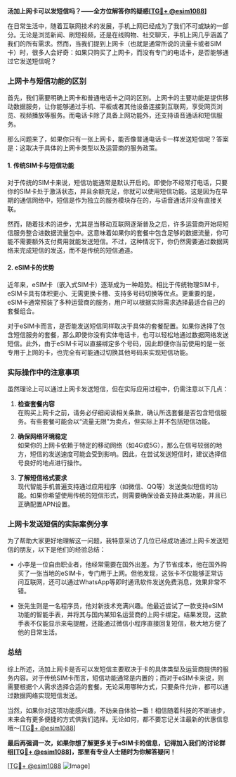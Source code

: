 **汤加上网卡可以发短信吗？——全方位解答你的疑惑[[TG💪+ @esim1088](https://t.me/s/esim1088)]**

在日常生活中，随着互联网技术的发展，手机上网已经成为了我们不可或缺的一部分。无论是浏览新闻、刷短视频，还是在线购物、社交聊天，手机上网几乎涵盖了我们的所有需求。然而，当我们提到上网卡（也就是通常所说的流量卡或者SIM卡）时，很多人会好奇：如果只购买了上网卡，而没有专门的电话卡，是否能够通过它发送短信呢？

### 上网卡与短信功能的区别

首先，我们需要明确上网卡和普通电话卡之间的区别。上网卡的主要功能是提供移动数据服务，让你能够通过手机、平板或者其他设备连接到互联网，享受网页浏览、视频播放等服务。而电话卡除了具备上网功能外，还支持语音通话和短信服务。

那么问题来了，如果你只有一张上网卡，能否像普通电话卡一样发送短信呢？答案是：这取决于具体的上网卡类型以及运营商的服务政策。

#### 1. **传统SIM卡与短信功能**
对于传统的SIM卡来说，短信功能通常是默认开启的。即使你不经常打电话，只要你的SIM卡处于激活状态，并且余额充足，你就可以使用短信功能。这是因为在早期的通信网络中，短信是作为独立的服务模块存在的，与语音通话并没有直接关联。

然而，随着技术的进步，尤其是当移动互联网逐渐普及之后，许多运营商开始将短信服务整合进数据流量包中。这意味着如果你的套餐中包含足够的数据流量，你可能不需要额外支付费用就能发送短信。不过，这种情况下，你仍然需要通过数据网络来完成短信的发送，而不是传统的短信通道。

#### 2. **eSIM卡的优势**
近年来，eSIM卡（嵌入式SIM卡）逐渐成为一种趋势。相比于传统物理SIM卡，eSIM卡具有体积更小、无需更换卡槽、支持多号码切换等优点。更重要的是，eSIM卡通常预装了多种运营商的服务，用户可以根据实际需求选择最适合自己的套餐组合。

对于eSIM卡而言，是否能发送短信同样取决于具体的套餐配置。如果你选择了包含短信服务的套餐，那么即使你没有实体电话卡，也可以轻松地通过数据网络发送短信。此外，由于eSIM卡可以直接绑定多个号码，因此即便你当前使用的是一张专用于上网的卡，也完全有可能通过切换其他号码来实现短信功能。

### 实际操作中的注意事项

虽然理论上可以通过上网卡发送短信，但在实际应用过程中，仍需注意以下几点：

1. **检查套餐内容**  
   在购买上网卡之前，请务必仔细阅读相关条款，确认所选套餐是否包含短信服务。有些套餐可能会以“流量无限”为卖点，但实际上并不包括短信功能。

2. **确保网络环境稳定**  
   如果你的上网卡依赖于特定的移动网络（如4G或5G），那么在信号较弱的地方，短信的发送速度可能会受到影响。因此，在尝试发送短信时，建议选择信号良好的地点进行操作。

3. **了解短信格式要求**  
   现代智能手机普遍支持通过应用程序（如微信、QQ等）发送类似短信的功能。如果你希望使用传统的短信形式，则需要确保设备支持此类功能，并且已正确配置APN设置。

### 上网卡发送短信的实际案例分享

为了帮助大家更好地理解这一问题，我特意采访了几位已经成功通过上网卡发送短信的朋友，以下是他们的经验总结：

- 小李是一位自由职业者，他经常需要在国外出差。为了节省成本，他在国外购买了一张当地的eSIM卡，专门用于上网。但他发现，这张卡不仅能够正常访问互联网，还可以通过WhatsApp等即时通讯软件发送免费消息，效果非常不错。
  
- 张先生则是一名程序员，他对新技术充满兴趣。他最近尝试了一款支持eSIM功能的智能手表，并将其与国内某知名运营商的上网卡绑定。结果发现，这款手表不仅能显示来电提醒，还能通过微信小程序直接回复短信，极大地方便了他的日常生活。

### 总结

综上所述，汤加上网卡是否可以发短信主要取决于卡的具体类型及运营商提供的服务内容。对于传统SIM卡而言，短信功能通常是内置的；而对于eSIM卡来说，则需要根据个人需求选择合适的套餐。无论采用哪种方式，只要条件允许，都可以通过数据网络实现短信发送。

当然，如果你对这项功能感兴趣，不妨亲自体验一番！相信随着科技的不断进步，未来会有更多便捷的方式供我们选择。无论如何，都不要忘记关注最新的优惠信息哦～[[TG💪+ @esim1088](https://t.me/s/esim1088)]

**最后再强调一次，如果你想了解更多关于eSIM卡的信息，记得加入我们的讨论群组[[TG💪+ @esim1088](https://t.me/s/esim1088)]，那里有专业人士随时为你解答疑问！**

[[TG💪+ @esim1088](https://t.me/s/esim1088) ![Image](https://i.postimg.cc/4NQfJmqS/Snipaste-2025-05-13-00-14-12.png)]